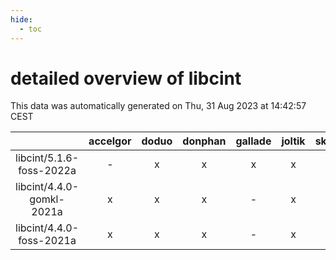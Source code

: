 ```yaml
---
hide:
  - toc
---
```


detailed overview of libcint
============================


This data was automatically generated on Thu, 31 Aug 2023 at 14:42:57 CEST  

| |accelgor|doduo|donphan|gallade|joltik|skitty|swalot|victini|
| :---: | :---: | :---: | :---: | :---: | :---: | :---: | :---: | :---: |
|libcint/5.1.6-foss-2022a|-|x|x|x|x|x|x|x|
|libcint/4.4.0-gomkl-2021a|x|x|x|-|x|x|x|x|
|libcint/4.4.0-foss-2021a|x|x|x|-|x|x|x|x|

